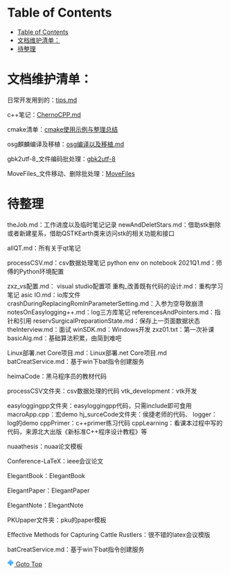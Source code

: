 # Table of Contents
- [Table of Contents](#table-of-contents)
- [文档维护清单：](#文档维护清单)
- [待整理](#待整理)

# 文档维护清单： 

日常开发用到的：[tips.md](./info/tips.md)

c++笔记：[ChernoCPP.md](./info/cpp/ChernoCPP.md)

cmake清单：[cmake使用示例与整理总结](./info/others/cmake使用示例与整理总结.md)

osg麒麟编译及移植：[osg编译以及移植.md](./info/others/osg编译以及移植.md)

gbk2utf-8_文件编码批处理：[gbk2utf-8](./code/Python/gbk2utf-8/)

MoveFiles_文件移动、删除批处理：[MoveFiles](./code/Python/MoveFiles/)

# 待整理

theJob.md：工作进度以及临时笔记记录
newAndDeletStars.md：借助stk删除或者新建星系，借助QSTKEarth类来访问stk的相关功能和接口

allQT.md：所有关于qt笔记


processCSV.md：csv数据处理笔记
python env on notebook 2021Q1.md：师傅的Python环境配置


zxz_vs配置.md： visual studio配置项
重构_改善既有代码的设计.md：重构学习笔记
asic IO.md：io库文件
crashDuringReplacingRomInParameterSetting.md：入参为空导致崩溃
notesOnEasylogging++.md：log三方库笔记
referencesAndPointers.md：指针和引用
reservSurgicalPreparationState.md：保存上一页面数据状态
theInterview.md：面试
winSDK.md：Windows开发
zxz01.txt：第一次补课
basicAlg.md：基础算法积累，由简到难吧




Linux部署.net Core项目.md：Linux部署.net Core项目.md
batCreatService.md：基于win下bat指令创建服务








heimaCode：黑马程序员的教材代码


processCSV文件夹：csv数据处理的代码
vtk_development：vtk开发



easyloggingpp文件夹：easyloggingpp代码，只需include即可食用
macroApp.cpp：宏demo
hj_surceCode文件夹：侯捷老师的代码、
logger：log的demo
cppPrimer：c++primer练习代码
cppLearning：看课本过程中写的代码，来源北大出版《新标准C++程序设计教程》等

nuaathesis：nuaa论文模板

Conference-LaTeX：ieee会议论文

ElegantBook：ElegantBook

ElegantPaper：ElegantPaper

ElegantNote：ElegantNote

PKUpaper文件夹：pku的paper模板

Effective Methods for Capturing Cattle Rustlers：很不错的latex会议模版

batCreatService.md：基于win下bat指令创建服务

[![top] Goto Top](#table-of-contents)




[top]: up.png

